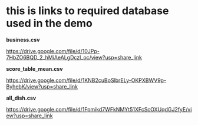 # this is links to required database used in the demo
**business.csv**

https://drive.google.com/file/d/10JPp-7HbZO6BQD_2_hMiAeALgDczI_oc/view?usp=share_link

**score_table_mean.csv**

https://drive.google.com/file/d/1KNB2cuBoSlbrELy-OKPXBWV9p-ByhebK/view?usp=share_link

**all_dish.csv**

https://drive.google.com/file/d/1Fpmikd7WFkNMYt51XFcScOXUqdGJ2fyE/view?usp=share_link
